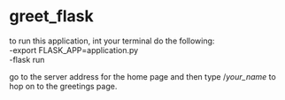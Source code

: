 # greet_flask

to run this application, int your terminal do the following: <br />
  -export FLASK_APP=application.py<br />
  -flask run<br />
  
go to the server address for the home page and then type /_your_name_ to hop on to the greetings page.
